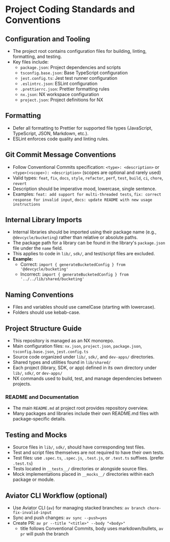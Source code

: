 # Project Coding Standards and Conventions

## Configuration and Tooling

-   The project root contains configuration files for building, linting, formatting, and testing.
-   Key files include:
    -   `package.json`: Project dependencies and scripts
    -   `tsconfig.base.json`: Base TypeScript configuration
    -   `jest.config.ts`: Jest test runner configuration
    -   `.eslintrc.json`: ESLint configuration
    -   `.prettierrc.json`: Prettier formatting rules
    -   `nx.json`: NX workspace configuration
    -   `project.json`: Project definitions for NX

## Formatting

-   Defer all formatting to Prettier for supported file types (JavaScript, TypeScript, JSON, Markdown, etc.).
-   ESLint enforces code quality and linting rules.

## Git Commit Message Conventions

-   Follow Conventional Commits specification: `<type>: <description>` or `<type>(<scope>): <description>` (scopes are optional and rarely used)
-   Valid types: `feat`, `fix`, `docs`, `style`, `refactor`, `perf`, `test`, `build`, `ci`, `chore`, `revert`
-   Description should be imperative mood, lowercase, single sentence.
-   Examples: `feat: add support for multi-threaded tests`, `fix: correct response for invalid input`, `docs: update README with new usage instructions`

## Internal Library Imports

-   Internal libraries should be imported using their package name (e.g., `@devcycle/bucketing`) rather than relative or absolute paths.
-   The package path for a library can be found in the library's `package.json` file under the `name` field.
-   This applies to code in `lib/`, `sdk/`, and test/script files are excluded.
-   **Example:**
    -   Correct: `import { generateBucketedConfig } from '@devcycle/bucketing'`
    -   Incorrect: `import { generateBucketedConfig } from '../../lib/shared/bucketing'`

## Naming Conventions

-   Files and variables should use camelCase (starting with lowercase).
-   Folders should use kebab-case.

## Project Structure Guide

-   This repository is managed as an NX monorepo.
-   Main configuration files: `nx.json`, `project.json`, `package.json`, `tsconfig.base.json`, `jest.config.ts`
-   Source code organized under `lib/`, `sdk/`, and `dev-apps/` directories.
-   Shared types and utilities found in `lib/shared/`
-   Each project (library, SDK, or app) defined in its own directory under `lib/`, `sdk/`, or `dev-apps/`
-   NX commands used to build, test, and manage dependencies between projects.

### README and Documentation

-   The main `README.md` at project root provides repository overview.
-   Many packages and libraries include their own README.md files with package-specific details.

## Testing and Mocks

-   Source files in `lib/`, `sdk/`, should have corresponding test files.
-   Test and script files themselves are not required to have their own tests.
-   Test files: use `.spec.ts`, `.spec.js`, `.test.js`, or `.test.ts` suffixes. (prefer `.test.ts`)
-   Tests located in `__tests__/` directories or alongside source files.
-   Mock implementations placed in `__mocks__/` directories within each package or module.

## Aviator CLI Workflow (optional)

-   Use Aviator CLI (`av`) for managing stacked branches: `av branch chore-fix-invalid-input`
-   Sync and push changes: `av sync --push=yes`
-   Create PR: `av pr --title "<title>" --body "<body>"`
    -   title follows Conventional Commits, body uses markdown/bullets, `av pr` will push the branch
